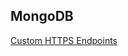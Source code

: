 
## MongoDB

[Custom HTTPS Endpoints](https://www.mongodb.com/docs/atlas/app-services/data-api/custom-endpoints/#std-label-endpoint-function-example "Example")
